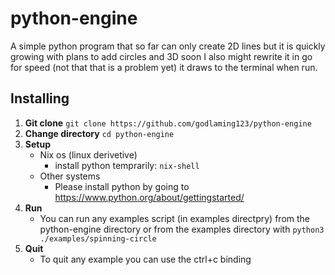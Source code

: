 # python-engine

A simple python program that so far can only create 2D lines but it is quickly growing with plans to add circles and 3D soon I also might rewrite it in go for speed (not that that is a problem yet) it draws to the terminal when run.

## Installing
1. **Git clone**
  `git clone https://github.com/godlaming123/python-engine`
2. **Change directory**
  `cd python-engine`
2. **Setup**
   - Nix os (linux derivetive)
     - install python temprarily: `nix-shell`
   - Other systems
     - Please install python by going to https://www.python.org/about/gettingstarted/
3. **Run**
   - You can run any examples script (in examples directpry) from the python-engine directory or from the examples directory with `python3 ./examples/spinning-circle`
4. **Quit**
   - To quit any example you can use the ctrl+c binding
